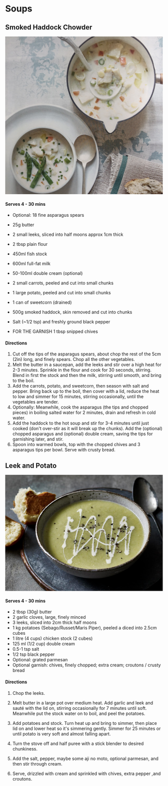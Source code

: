 # Soups

## Smoked Haddock Chowder

![](Images/chowder.jpeg)

#### Serves 4  - 30 mins

- Optional: 18 fine asparagus spears

- 25g butter

- 2 small leeks, sliced into half moons approx 1cm thick

- 2 tbsp plain flour

- 450ml fish stock

- 600ml full-fat milk

- 50-100ml double cream (optional)

- 2 small carrots, peeled and cut into small chunks

- 1 large potato, peeled and cut into small chunks

- 1 can of sweetcorn (drained)

- 500g smoked haddock, skin removed and cut into chunks

- Salt (~1/2 tsp) and freshly ground black pepper

- FOR THE GARNISH 1 tbsp snipped chives

#### Directions

1. Cut off the tips of the asparagus spears, about chop the rest of the 5cm (2in) long, and finely spears. Chop all the other vegetables.
2. Melt the butter in a saucepan, add the leeks and stir over a high heat for 2-3 minutes. Sprinkle in the flour and cook for 30 seconds, stirring. Blend in first the stock and then the milk, stirring until smooth, and bring to the boil.
3. Add the carrots, potato, and sweetcorn, then season with salt and pepper. Bring back up to the boil, then cover with a lid, reduce the heat to low and simmer for 15 minutes, stirring occasionally, until the vegetables are tender.
4. Optionally: Meanwhile, cook the asparagus (the tips and chopped pieces) in boiling salted water for 2 minutes, drain and refresh in cold water.
5. Add the haddock to the hot soup and stir for 3-4 minutes until just cooked (don't over-stir as it will break up the chunks). Add the (optional) chopped asparagus and (optional) double cream, saving the tips for garnishing later, and stir.
6. Spoon into warmed bowls, top with the chopped chives and 3 asparagus tips per bowl. Serve with crusty bread.

## Leek and Potato

![](Images/2022-12-12-19-29-44-image.png)

#### Serves 4 - 30 mins

- 2 tbsp (30g) butter
- 2 garlic cloves, large, finely minced
- 3 leeks, sliced into 2cm thick half moons
- 1 kg potatoes (Sebago/Russet/Maris Piper), peeled a diced into 2.5cm cubes
- 1 litre (4 cups) chicken stock (2 cubes)
- 125 ml (1/2 cup) double cream
- 0.5-1 tsp salt
- 1/2 tsp black pepper
- Optional: grated parmesan
- Optional garnish: chives, finely chopped; extra cream; croutons / crusty bread

#### Directions

1. Chop the leeks.

2. Melt butter in a large pot over medium heat. Add garlic and leek and sauté with the lid on, stirring occasionally for 7 minutes until soft. Meanwhile put the stock water on to boil, and peel the potatoes.

3. Add potatoes and stock. Turn heat up and bring to simmer, then place lid on and lower heat so it's simmering gently. Simmer for 25 minutes or until potato is very soft and almost falling apart. 

4. Turn the stove off and half puree with a stick blender to desired chunkiness.

5. Add the salt, pepper, maybe some aji no moto, optional parmesan, and then stir through cream.

6. Serve, drizzled with cream and sprinkled with chives, extra pepper ,and croutons.
